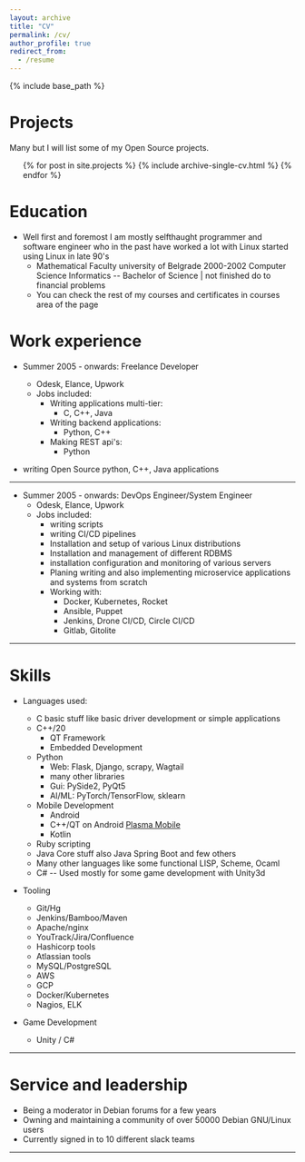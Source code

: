 ```yaml
---
layout: archive
title: "CV"
permalink: /cv/
author_profile: true
redirect_from:
  - /resume
---
```


{% include base_path %}

Projects
======
Many but I will list some of my Open Source projects.  

  <ul>{% for post in site.projects %}
    {% include archive-single-cv.html %}
  {% endfor %}</ul>
  
Education
======
* Well first and foremost I am mostly selfthaught programmer and software engineer
  who in the past have worked a lot with Linux started using Linux in late 90's
  * Mathematical Faculty university of Belgrade 2000-2002
    Computer Science Informatics -- Bachelor of Science | not finished do to financial problems
  * You can check the rest of my courses and certificates in courses area of the page

Work experience
======
* Summer 2005 - onwards: Freelance Developer
  * Odesk, Elance, Upwork
  * Jobs included: 
    * Writing applications multi-tier:
        * C, C++, Java
    * Writing backend applications:
        * Python, C++ 
    * Making REST api's:
        * Python
    
* writing Open Source python, C++, Java applications

    
---

* Summer 2005 - onwards: DevOps Engineer/System Engineer
  * Odesk, Elance, Upwork
  * Jobs included:
    * writing scripts
    * writing CI/CD pipelines
    * Installation and setup of various Linux distributions
    * Installation and management of different RDBMS 
    * installation configuration and monitoring of various servers
    * Planing writing and also implementing microservice applications and systems from scratch
    * Working with:
        * Docker, Kubernetes, Rocket
        * Ansible, Puppet
        * Jenkins, Drone CI/CD, Circle CI/CD
        * Gitlab, Gitolite
    
      
---

Skills
======
* Languages used:
    * C basic stuff like basic driver development or simple applications
    * C++/20
        * QT Framework
        * Embedded Development
    * Python
        * Web: Flask, Django, scrapy, Wagtail 
        * many other libraries
        * Gui: PySide2, PyQt5
        * AI/ML: PyTorch/TensorFlow, sklearn
    * Mobile Development
        * Android
        * C++/QT on Android [Plasma Mobile](https://www.plasma-mobile.org/)
        * Kotlin
    * Ruby scripting
    * Java Core stuff also Java Spring Boot and few others
    * Many other languages like some functional LISP, Scheme, Ocaml 
    * C# -- Used mostly for some game development with Unity3d

* Tooling
  * Git/Hg
  * Jenkins/Bamboo/Maven
  * Apache/nginx
  * YouTrack/Jira/Confluence
  * Hashicorp tools
  * Atlassian tools
  * MySQL/PostgreSQL
  * AWS
  * GCP
  * Docker/Kubernetes
  * Nagios, ELK

* Game Development
  * Unity / C#  

---

Service and leadership
======
* Being a moderator in Debian forums for a few years
* Owning and maintaining a community of over 50000 Debian GNU/Linux users
* Currently signed in to 10 different slack teams

---